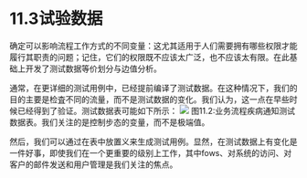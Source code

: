 # 11.3试验数据

确定可以影响流程工作方式的不同变量：这尤其适用于人们需要拥有哪些权限才能履行其职责的问题；记住，它们的权限既不应该太广泛，也不应该太有限。在此基础上开发了测试数据等价划分与边值分析。

通常，在更详细的测试用例中，已经提前编译了测试数据。在这种情况下，我们的目的主要是检査不同的流量，而不是测试数据的变化。我们认为，这一点在早些时候已经得到了验证。测试数据表可能如下所示：
![](https://tva1.sinaimg.cn/large/008i3skNgy1gykiw2izgij30qy12gn1a.jpg)
图11.2:业务流程疾病通知测试数据表。我们关注的是控制步态的变量，而不是极端值。

然后，我们可以通过在表中放置义来生成测试用例。显然，在测试数据上有变化是一件好事，即使我们在一个更重要的级别上工作，其中fows、对系统的访问、对客户的邮件发送和用户管理是我们关注的焦点。
